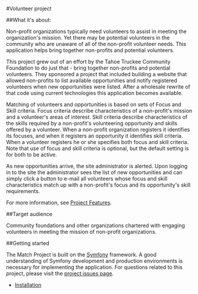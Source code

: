 #Volunteer project


##What it's about:

Non-profit organizations typically need volunteers to assist in meeting
the organization's mission. Yet there may be potential volunteers in the community
who are unaware of all of the non-profit volunteer needs.  This application helps bring together non-profits and potential volunteers.

This project grew out of an effort by the Tahoe Truckee Community Foundation to
do just that - bring together non-profits and potential volunteers. They sponsored a project that included building a website that allowed non-profits to list available opportunities
and notify registered volunteers when new opportunities were listed. After a wholesale
rewrite of that code using current technologies this application becomes available.

Matching of volunteers and opportunities is based on sets of Focus and Skill criteria.
Focus criteria describe characteristics of a non-profit's mission and a volunteer's
areas of interest. Skill criteria describe characteristics of the skills required by
a non-profit's volunteering opportunity and skills offered by a volunteer. When a
non-profit organization registers it identifies its focuses, and when it registers an
opportunity it identifies skill criteria.  When a volunteer registers he or she 
specifies both focus and skill criteria. Note that use of focus and skill criteria is optional, but the default setting is for both to be active.

As new opportunities arrive, the site administrator is alerted. Upon logging in to 
the site the administrator sees the list of new opportunities and can simply click a
button to e-mail all volunteers whose focus and skill characteristics match up with 
a non-profit's focus and its opportunity's skill requirements.

For more information, see [Project Features](src/Truckee/MatchBundle/Resources/public/doc/features.md).

##Target audience

Community foundations and other organizations chartered with engaging volunteers in meeting the mission of non-profit organizations.

##Getting started

The Match Project is built on the [Symfony](http://symfony.com/) framework. 
A good understanding of Symfony development and production environments is necessary for implementing the application.  For questions related to this project, please visit the [project issues page](https://github.com/truckee/match/issues).

* [Installation](src/Truckee/MatchBundle/Resources/public/doc/installation.md)
